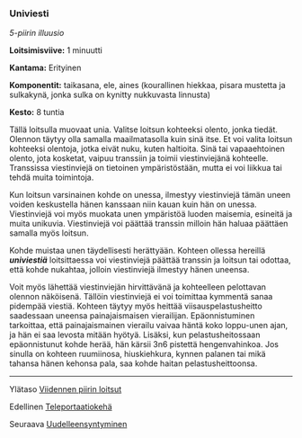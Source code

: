 ### Univiesti

*5-piirin illuusio*

**Loitsimisviive:** 1 minuutti

**Kantama:** Erityinen

**Komponentit:** taikasana, ele, aines (kourallinen hiekkaa, pisara mustetta ja sulkakynä, jonka sulka on kynitty nukkuvasta linnusta) 

**Kesto:** 8 tuntia

Tällä loitsulla muovaat unia. Valitse loitsun kohteeksi olento, jonka tiedät. Olennon täytyy olla samalla maailmatasolla kuin sinä itse. Et voi valita loitsun kohteeksi olentoja, jotka eivät nuku, kuten haltioita. Sinä tai vapaaehtoinen olento, jota kosketat, vaipuu transsiin ja toimii viestinviejänä kohteelle. Transsissa viestinviejä on tietoinen ympäristöstään, mutta ei voi liikkua tai tehdä muita toimintoja.

Kun loitsun varsinainen kohde on unessa, ilmestyy viestinviejä tämän uneen voiden keskustella hänen kanssaan niin kauan kuin hän on unessa. Viestinviejä voi myös muokata unen ympäristöä luoden maisemia, esineitä ja muita unikuvia. Viestinviejä voi päättää transsin milloin hän haluaa päättäen samalla myös loitsun.

Kohde muistaa unen täydellisesti herättyään. Kohteen ollessa hereillä ***univiestiä*** loitsittaessa voi viestinviejä päättää transsin ja loitsun tai odottaa, että kohde nukahtaa, jolloin viestinviejä ilmestyy hänen uneensa.

Voit myös lähettää viestinviejän hirvittävänä ja kohteelleen pelottavan olennon näköisenä. Tällöin viestinviejä ei voi toimittaa kymmentä sanaa pidempää viestiä. Kohteen täytyy myös heittää viisauspelastusheitto saadessaan uneensa painajaismaisen vierailijan. Epäonnistuminen tarkoittaa, että painajaismainen vierailu vaivaa häntä koko loppu-unen ajan, ja hän ei saa levosta mitään hyötyä. Lisäksi, kun pelastusheitossaan epäonnistunut kohde herää, hän kärsii 3n6 pistettä hengenvahinkoa. Jos sinulla on kohteen ruumiinosa, hiuskiehkura, kynnen palanen tai mikä tahansa hänen kehonsa pala, saa kohde haitan pelastusheittoonsa. 

---

Ylätaso [Viidennen piirin loitsut](5_piirin_loitsut.md)

Edellinen [Teleportaatiokehä](Teleportaatiokehä.md)

Seuraava [Uudelleensyntyminen](Uudelleensyntyminen.md)

